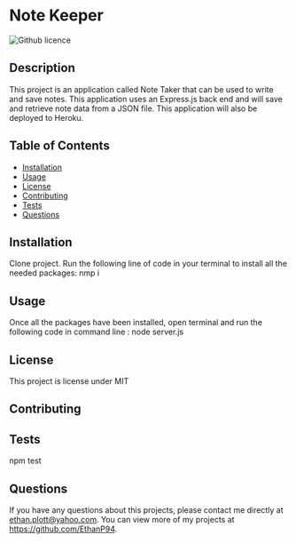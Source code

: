 # Note Keeper
  ![Github licence](http://img.shields.io/badge/license-MIT-blue.svg)
  
  ## Description 
  This project is an application called Note Taker that can be used to write and save notes. This application uses an Express.js back end and will save and retrieve note data from a JSON file. This application will also be deployed to Heroku.
  ## Table of Contents
  * [Installation](#installation)
  * [Usage](#usage)
  * [License](#license)
  * [Contributing](#contributing)
  * [Tests](#tests)
  * [Questions](#questions)
  
  ## Installation 
  Clone project. Run the following line of code in your terminal to install all the needed packages: nmp i
  ## Usage 
  Once all the packages have been installed, open terminal and run the following code in command line : node server.js
  ## License 
  This project is license under MIT
  ## Contributing 
  
  ## Tests
  npm test
  ## Questions
  If you have any questions about this projects, please contact me directly at ethan.plott@yahoo.com. You can view more of my projects at https://github.com/EthanP94.

